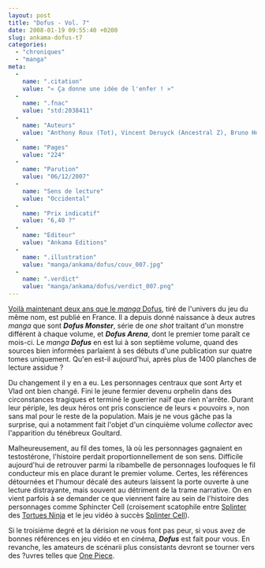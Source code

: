 ```yaml
---
layout: post
title: "Dofus - Vol. 7"
date: 2008-01-19 09:55:40 +0200
slug: ankama-dofus-t7
categories:
  - "chroniques"
  - "manga"
meta:
  -
    name: ".citation"
    value: "« Ça donne une idée de l'enfer ! »"
  -
    name: ".fnac"
    value: "std:2038411"
  -
    name: "Auteurs"
    value: "Anthony Roux (Tot), Vincent Deruyck (Ancestral Z), Bruno Hoareau (Brunowaro) et Joachim Leclercq (Mojojojo)"
  -
    name: "Pages"
    value: "224"
  -
    name: "Parution"
    value: "06/12/2007"
  -
    name: "Sens de lecture"
    value: "Occidental"
  -
    name: "Prix indicatif"
    value: "6,40 ?"
  -
    name: "Editeur"
    value: "Ankama Editions"
  -
    name: ".illustration"
    value: "manga/ankama/dofus/couv_007.jpg"
  -
    name: ".verdict"
    value: "manga/ankama/dofus/verdict_007.png"
---
```


[Voilà maintenant deux ans que le _manga_ Dofus](dofus-?-vol-1), tiré de l'univers du jeu du même nom, est publié en France. Il a depuis donné naissance à deux autres _manga_ que sont _**Dofus Monster**_, série de _one shot_ traitant d'un monstre différent à chaque volume, et _**Dofus Arena**_, dont le premier tome paraît ce mois-ci. Le _manga_ _**Dofus**_ en est lui à son septième volume, quand des sources bien informées parlaient à ses débuts d'une publication sur quatre tomes uniquement. Qu'en est-il aujourd'hui, après plus de 1400 planches de lecture assidue ?

Du changement il y en a eu. Les personnages centraux que sont Arty et Vlad ont bien changé. Fini le jeune fermier devenu orphelin dans des circonstances tragiques et terminé le guerrier naïf que rien n'arrête. Durant leur périple, les deux héros ont pris conscience de leurs « pouvoirs », non sans mal pour le reste de la population. Mais je ne vous gâche pas la surprise, qui a notamment fait l'objet d'un cinquième volume _collector_ avec l'apparition du ténébreux Goultard.

Malheureusement, au fil des tomes, là où les personnages gagnaient en testostérone, l'histoire perdait proportionnellement de son sens. Difficile aujourd'hui de retrouver parmi la ribambelle de personnages loufoques le fil conducteur mis en place durant le premier volume. Certes, les références détournées et l'humour décalé des auteurs laissent la porte ouverte à une lecture distrayante, mais souvent au détriment de la trame narrative. On en vient parfois à se demander ce que viennent faire au sein de l'histoire des personnages comme Sphincter Cell (croisement scatophile entre [Splinter](http://fr.wikipedia.org/wiki/Splinter_%28Tortues_ninja%29) des [Tortues Ninja](http://fr.wikipedia.org/wiki/Tortues_ninja) et le jeu vidéo à succès [Splinter Cell](http://splintercell.fr.ubi.com/)).

Si le troisième degré et la dérision ne vous font pas peur, si vous avez de bonnes références en jeu vidéo et en cinéma, _**Dofus**_ est fait pour vous. En revanche, les amateurs de scénarii plus consistants devront se tourner vers des ?uvres telles que [One Piece](one-piece-vol-1).